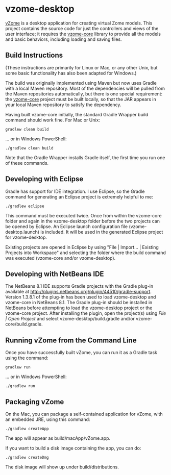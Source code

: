 vzome-desktop
=============

[vZome](http://vzome.com/) is a desktop application for creating virtual Zome models.  This project contains the source code for just the controllers and views of the user interface; it requires the [vzome-core](https://github.com/vorth/vzome-core/) library to provide all the models and basic behaviors, including loading and saving files.

Build Instructions
-------------

(These instructions are primarily for Linux or Mac, or any other Unix, but some basic functionality has also been adapted for Windows.)

The build was originally implemented using Maven but now uses Gradle with a local Maven repository.  Most of the dependencies will be pulled from the Maven repositories automatically, but there is one special requirement: the [vzome-core](https://github.com/vorth/vzome-core/) project must be built locally, so that the JAR appears in your local Maven repository to satisfy the dependency.

Having built vzome-core initially, the standard Gradle Wrapper build command should work fine. For Mac or Unix:

    gradlew clean build
	
... or in Windows PowerShell:

	./gradlew clean build

Note that the Gradle Wrapper installs Gradle itself, the first time you run one of these commands.	

Developing with Eclipse
-------------

Gradle has support for IDE integration.  I use Eclipse, so the Gradle command for generating an Eclipse project is extremely helpful to me:

    ./gradlew eclipse

This command must be executed twice. Once from within the vzome-core folder and again in the vzome-desktop folder before the two projects can be opened by Eclipse. An Eclipse launch configuration file (vzome-desktop.launch) is included. It will be used in the generated Eclipse project for vzome-desktop.

Existing projects are opened in Eclipse by using "File | Import... | Existing Projects into Workspace" and selecting the folder where the build command was executed (vzome-core and/or vzome-desktop).

Developing with NetBeans IDE
-------------

The NetBeans 8.1 IDE supports Gradle projects with the Gradle plug-in available at http://plugins.netbeans.org/plugin/44510/gradle-support. Version 1.3.8.1 of the plug-in has been used to load vzome-desktop and vzome-core in NetBeans 8.1. The Gradle plug-in should be installed in NetBeans before attempting to load the vzome-desktop project or the vzome-core project. After installing the plugin, open the project(s) using *File | Open Project* and select vzome-desktop/build.gradle and/or vzome-core/build.gradle.

Running vZome from the Command Line
--------------

Once you have successfully built vZome, you can run it as a Gradle task using the command:

	gradlew run
	
... or in Windows PowerShell:

	./gradlew run


Packaging vZome
---------------

On the Mac, you can package a self-contained application for vZome, with an embedded JRE, using this command:

    ./gradlew createApp

The app will appear as build/macApp/vZome.app.

If you want to build a disk image containing the app, you can do:

    ./gradlew createDmg

The disk image will show up under build/distributions.

